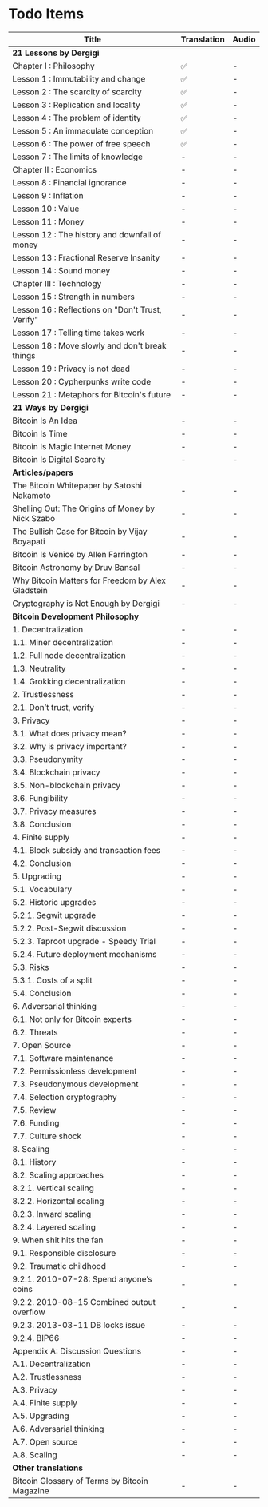 # Todo Items



| Title | Translation | Audio |
|---    |---          |---    |
| **21 Lessons by Dergigi**                                 |
| Chapter I : Philosophy                                |✅|-|
| Lesson 1 : Immutability and change                    |✅|-|
| Lesson 2 : The scarcity of scarcity                   |✅|-|
| Lesson 3 : Replication and locality                   |✅|-|
| Lesson 4 : The problem of identity                    |✅|-|
| Lesson 5 : An immaculate conception                   |✅|-|
| Lesson 6 : The power of free speech                   |✅|-|
| Lesson 7 : The limits of knowledge                    |-|-|
| Chapter II : Economics                                |-|-|
| Lesson 8 : Financial ignorance                        |-|-|
| Lesson 9 : Inflation                                  |-|-|
| Lesson 10 : Value                                     |-|-|
| Lesson 11 : Money                                     |-|-|
| Lesson 12 : The history and downfall of money         |-|-|
| Lesson 13 : Fractional Reserve Insanity               |-|-|
| Lesson 14 : Sound money                               |-|-|
| Chapter III : Technology                              |-|-|
| Lesson 15 : Strength in numbers                       |-|-|
| Lesson 16 : Reflections on "Don't Trust, Verify"      |-|-|
| Lesson 17 : Telling time takes work                   |-|-|
| Lesson 18 : Move slowly and don't break things        |-|-|
| Lesson 19 : Privacy is not dead                       |-|-|
| Lesson 20 : Cypherpunks write code                    |-|-|
| Lesson 21 : Metaphors for Bitcoin's future            |-|-|
| **21 Ways by Dergigi**                                    |
| Bitcoin Is An Idea                                    |-|-|
| Bitcoin Is Time                                       |-|-|
| Bitcoin Is Magic Internet Money                       |-|-|
| Bitcoin Is Digital Scarcity                           |-|-|
| **Articles/papers**                                       |
| The Bitcoin Whitepaper by Satoshi Nakamoto            |-|-|
| Shelling Out: The Origins of Money by Nick Szabo      |-|-|
| The Bullish Case for Bitcoin by Vijay Boyapati        |-|-|
| Bitcoin Is Venice by Allen Farrington                 |-|-|
| Bitcoin Astronomy by Druv Bansal                      |-|-|
| Why Bitcoin Matters for Freedom by Alex Gladstein     |-|-|
| Cryptography is Not Enough by Dergigi                 |-|-|
| **Bitcoin Development Philosophy**                        |
| 1. Decentralization                                   |-|-|
| 1.1. Miner decentralization                           |-|-|
| 1.2. Full node decentralization                       |-|-|
| 1.3. Neutrality                                       |-|-|
| 1.4. Grokking decentralization                        |-|-|
| 2. Trustlessness                                      |-|-|
| 2.1. Don’t trust, verify                              |-|-|
| 3. Privacy                                            |-|-|
| 3.1. What does privacy mean?                          |-|-|
| 3.2. Why is privacy important?                        |-|-|
| 3.3. Pseudonymity                                     |-|-|
| 3.4. Blockchain privacy                               |-|-|
| 3.5. Non-blockchain privacy                           |-|-|
| 3.6. Fungibility                                      |-|-|
| 3.7. Privacy measures                                 |-|-|
| 3.8. Conclusion                                       |-|-|
| 4. Finite supply                                      |-|-|
| 4.1. Block subsidy and transaction fees               |-|-|
| 4.2. Conclusion                                       |-|-|
| 5. Upgrading                                          |-|-|
| 5.1. Vocabulary                                       |-|-|
| 5.2. Historic upgrades                                |-|-|
| 5.2.1. Segwit upgrade                                 |-|-|
| 5.2.2. Post-Segwit discussion                         |-|-|
| 5.2.3. Taproot upgrade - Speedy Trial                 |-|-|
| 5.2.4. Future deployment mechanisms                   |-|-|
| 5.3. Risks                                            |-|-|
| 5.3.1. Costs of a split                               |-|-|
| 5.4. Conclusion                                       |-|-|
| 6. Adversarial thinking                               |-|-|
| 6.1. Not only for Bitcoin experts                     |-|-|
| 6.2. Threats                                          |-|-|
| 7. Open Source                                        |-|-|
| 7.1. Software maintenance                             |-|-|
| 7.2. Permissionless development                       |-|-|
| 7.3. Pseudonymous development                         |-|-|
| 7.4. Selection cryptography                           |-|-|
| 7.5. Review                                           |-|-|
| 7.6. Funding                                          |-|-|
| 7.7. Culture shock                                    |-|-|
| 8. Scaling                                            |-|-|
| 8.1. History                                          |-|-|
| 8.2. Scaling approaches                               |-|-|
| 8.2.1. Vertical scaling                               |-|-|
| 8.2.2. Horizontal scaling                             |-|-|
| 8.2.3. Inward scaling                                 |-|-|
| 8.2.4. Layered scaling                                |-|-|
| 9. When shit hits the fan                             |-|-|
| 9.1. Responsible disclosure                           |-|-|
| 9.2. Traumatic childhood                              |-|-|
| 9.2.1. 2010-07-28: Spend anyone’s coins               |-|-|
| 9.2.2. 2010-08-15 Combined output overflow            |-|-|
| 9.2.3. 2013-03-11 DB locks issue                      |-|-|
| 9.2.4. BIP66                                          |-|-|
| Appendix A: Discussion Questions                      |-|-|
| A.1. Decentralization                                 |-|-|
| A.2. Trustlessness                                    |-|-|
| A.3. Privacy                                          |-|-|
| A.4. Finite supply                                    |-|-|
| A.5. Upgrading                                        |-|-|
| A.6. Adversarial thinking                             |-|-|
| A.7. Open source                                      |-|-|
| A.8. Scaling                                          |-|-|
| **Other translations**                                    |
| Bitcoin Glossary of Terms by Bitcoin Magazine         |-|-|